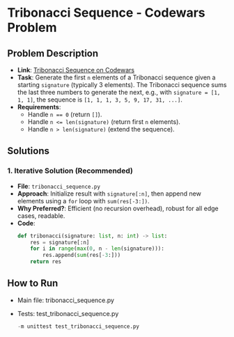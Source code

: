# Tribonacci Sequence - Codewars Problem

## Problem Description
- **Link**: [Tribonacci Sequence on Codewars](https://www.codewars.com/kata/556deca17c58da83c00002db)
- **Task**: Generate the first `n` elements of a Tribonacci sequence given a starting `signature` (typically 3 elements). The Tribonacci sequence sums the last three numbers to generate the next, e.g., with `signature = [1, 1, 1]`, the sequence is `[1, 1, 1, 3, 5, 9, 17, 31, ...]`.
- **Requirements**:
  - Handle `n == 0` (return `[]`).
  - Handle `n <= len(signature)` (return first `n` elements).
  - Handle `n > len(signature)` (extend the sequence).

## Solutions

### 1. Iterative Solution (Recommended)
- **File**: `tribonacci_sequence.py`
- **Approach**: Initialize result with `signature[:n]`, then append new elements using a `for` loop with `sum(res[-3:])`.
- **Why Preferred?**: Efficient (no recursion overhead), robust for all edge cases, readable.
- **Code**:
  ```python
  def tribonacci(signature: list, n: int) -> list:
      res = signature[:n]
      for i in range(max(0, n - len(signature))):
          res.append(sum(res[-3:]))
      return res
  ```

## How to Run
- Main file: tribonacci_sequence.py

- Tests: test_tribonacci_sequence.py
  ```python 
  -m unittest test_tribonacci_sequence.py
  ```